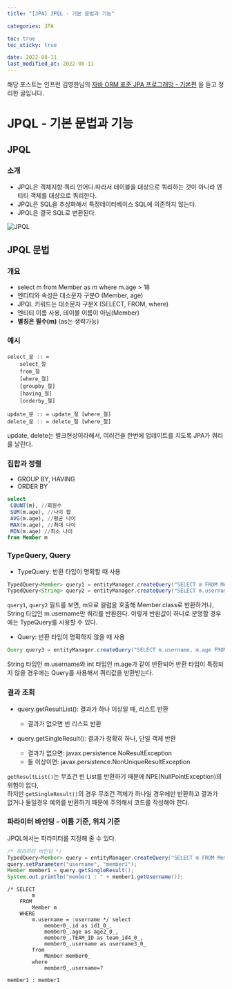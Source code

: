 ```yaml
---
title: "[JPA] JPQL - 기본 문법과 기능"

categories: JPA

toc: true
toc_sticky: true

date: 2022-08-11
last_modified_at: 2022-08-11
---
```


해당 포스트는 인프런 김영한님의 [자바 ORM 표준 JPA 프로그래밍 - 기본편](https://www.inflearn.com/course/ORM-JPA-Basic/dashboard) 을 듣고 정리한 글입니다.

# JPQL - 기본 문법과 기능

## JPQL

### 소개

- JPQL은 객체지향 쿼리 언어다.따라서 테이블을 대상으로 쿼리하는 것이 아니라 엔티티 객체를 대상으로 쿼리한다.
- JPQL은 SQL을 추상화해서 특정데이터베이스 SQL에 의존하지 않는다.
- JPQL은 결국 SQL로 변환된다.

![JPQL]({{site.url}}/assets/image/2022/2022-08/11-jpa001.png)

## JPQL 문법

### 개요

- select m from Member as m where m.age > 18
- 엔티티와 속성은 대소문자 구분O (Member, age)
- JPQL 키워드는 대소문자 구분X (SELECT, FROM, where)
- 엔티티 이름 사용, 테이블 이름이 아님(Member)
- **별칭은 필수(m)** (as는 생략가능)

### 예시

```text
select_문 :: =
    select_절
    from_절
    [where_절]
    [groupby_절]
    [having_절]
    [orderby_절]
    
update_문 :: = update_절 [where_절]
delete_문 :: = delete_절 [where_절]
```

update, delete는 벌크현상이라해서, 여러건을 한번에 업데이트를 치도록 JPA가 쿼리를 날린다.

### 집합과 정렬

- GROUP BY, HAVING
- ORDER BY

```sql
select
 COUNT(m), //회원수
 SUM(m.age), //나이 합
 AVG(m.age), //평균 나이
 MAX(m.age), //최대 나이
 MIN(m.age) //최소 나이
from Member m
```

### TypeQuery, Query

- TypeQuery: 반환 타입이 명확할 때 사용

```java
TypedQuery<Member> query1 = entityManager.createQuery("SELECT m FROM Member m", Member.class);
TypedQuery<String> query2 = entityManager.createQuery("SELECT m.username FROM Member m", String.class);
```

`query1`, `query2` 필드를 보면, m으로 컬럼을 호출해 Member.class로 반환하거나, String 타입인 m.username만 쿼리를 반환한다. 이렇게 반환값이 하나로 분명할 경우에는 TypeQuery를 사용할 수 있다.

- Query: 반환 타입이 명확하지 않을 때 사용

```java
Query query3 = entityManager.createQuery("SELECT m.username, m.age FROM Member m"); 
```

String 타입인 m.username와 int 타입인 m.age가 같이 반환되어 반환 타입이 특정되지 않을 경우에는 Query를 사용해서 쿼리값을 반환받는다.

### 결과 조회

- query.getResultList(): 결과가 하나 이상일 때, 리스트 반환

  - 결과가 없으면 빈 리스트 반환
  
- query.getSingleResult(): 결과가 정확히 하나, 단일 객체 반환

  - 결과가 없으면: javax.persistence.NoResultException
  - 둘 이상이면: javax.persistence.NonUniqueResultException

`getResultList()`는 무조건 빈 List를 반환하기 때문에 NPE(NullPointException)의 위험이 없다,  
하지만 `getSingleResult()`의 경우 무조건 객체가 하나일 경우에만 반환하고 결과가 없거나 둘일경우 예외를 반환하기 때문에 주의해서 코드를 작성해야 한다.

### 파라미터 바인딩 - 이름 기준, 위치 기준

JPQL에서는 파라미터를 지정해 줄 수 있다.

```java
/* 파라미터 바인딩 */
TypedQuery<Member> query = entityManager.createQuery("SELECT m FROM Member m WHERE m.username = :username", Member.class);
query.setParameter("username", "member1");
Member member1 = query.getSingleResult();
System.out.println("member1 : " + member1.getUsername());
```

```shell
/* SELECT
        m 
    FROM
        Member m 
    WHERE
        m.username = :username */ select
            member0_.id as id1_0_,
            member0_.age as age2_0_,
            member0_.TEAM_ID as team_id4_0_,
            member0_.username as username3_0_ 
        from
            Member member0_ 
        where
            member0_.username=?
            
member1 : member1
```